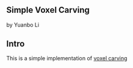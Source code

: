 #
## Simple Voxel Carving
by Yuanbo Li

## Intro
This is a simple implementation of [voxel carving](http://www.cs.cmu.edu/~seitz/course/Sigg00/slides/seitz-voxel.pdf)

